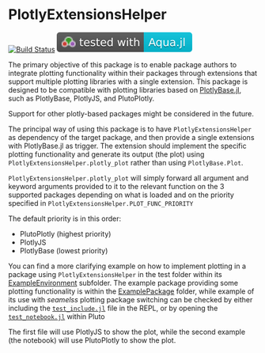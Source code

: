 # PlotlyExtensionsHelper

[![Build Status](https://github.com/disberd/PlotlyExtensionsHelper.jl/actions/workflows/CI.yml/badge.svg?branch=main)](https://github.com/disberd/PlotlyExtensionsHelper.jl/actions/workflows/CI.yml?query=branch%3Amain)
[![Aqua QA](https://raw.githubusercontent.com/JuliaTesting/Aqua.jl/master/badge.svg)](https://github.com/JuliaTesting/Aqua.jl)

The primary objective of this package is to enable package authors to integrate plotting functionality within their packages through extensions that support multiple plotting libraries with a single extension. This package is designed to be compatible with plotting libraries based on [PlotlyBase.jl](https://github.com/sglyon/PlotlyBase.jl), such as PlotlyBase, PlotlyJS, and PlutoPlotly.

Support for other plotly-based packages might be considered in the future.

The principal way of using this package is to have `PlotlyExtensionsHelper` as dependency of the target package, and then provide a single extensions with PlotlyBase.jl as trigger.
The extension should implement the specific plotting functionality and generate its output (the plot) using `PlotlyExtensionsHelper.plotly_plot` rather than using `PlotlyBase.Plot`. 

`PlotlyExtensionsHelper.plotly_plot` will simply forward all argument and keyword arguments provided to it to the relevant function on the 3 supported packages depending on what is loaded and on the priority specified in `PlotlyExtensionsHelper.PLOT_FUNC_PRIORITY`

The default priority is in this order:
- PlutoPlotly (highest priority)
- PlotlyJS
- PlotlyBase (lowest priority)

You can find a more clarifying example on how to implement plotting in a package using `PlotlyExtensionsHelper` in the test folder within its [ExampleEnvironment](test/ExampleEnvironment/) subfolder.
The example package providing some plotting functionality is within the [ExamplePackage](test/ExampleEnvironment/ExamplePackage) folder, while example of its use with _seamelss_ plotting package switching can be checked by either including the [`test_include.jl`](test/ExampleEnvironment/test_include.jl) file in the REPL, or by opening the [`test_notebook.jl`](test/ExampleEnvironment/test_notebook.jl) within Pluto

The first file will use PlotlyJS to show the plot, while the second example (the notebook) will use PlutoPlotly to show the plot.